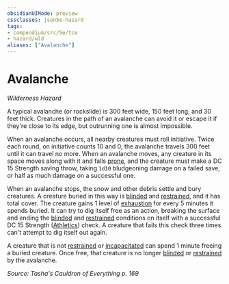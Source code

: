 ```yaml
---
obsidianUIMode: preview
cssclasses: json5e-hazard
tags:
- compendium/src/5e/tce
- hazard/wld
aliases: ["Avalanche"]
---
```

# Avalanche
*Wilderness Hazard*  

A typical avalanche (or rockslide) is 300 feet wide, 150 feet long, and 30 feet thick. Creatures in the path of an avalanche can avoid it or escape it if they're close to its edge, but outrunning one is almost impossible.

When an avalanche occurs, all nearby creatures must roll initiative. Twice each round, on initiative counts 10 and 0, the avalanche travels 300 feet until it can travel no more. When an avalanche moves, any creature in its space moves along with it and falls [prone](/compendium/rules/conditions.md#prone), and the creature must make a DC 15 Strength saving throw, taking `1d10` bludgeoning damage on a failed save, or half as much damage on a successful one.

When an avalanche stops, the snow and other debris settle and bury creatures. A creature buried in this way is [blinded](/compendium/rules/conditions.md#blinded) and [restrained](/compendium/rules/conditions.md#restrained), and it has total cover. The creature gains 1 level of [exhaustion](/compendium/rules/conditions.md#exhaustion) for every 5 minutes it spends buried. It can try to dig itself free as an action, breaking the surface and ending the [blinded](/compendium/rules/conditions.md#blinded) and [restrained](/compendium/rules/conditions.md#restrained) conditions on itself with a successful DC 15 Strength ([Athletics](/compendium/rules/skills.md#Athletics)) check. A creature that fails this check three times can't attempt to dig itself out again.

A creature that is not [restrained](/compendium/rules/conditions.md#restrained) or [incapacitated](/compendium/rules/conditions.md#incapacitated) can spend 1 minute freeing a buried creature. Once free, that creature is no longer [blinded](/compendium/rules/conditions.md#blinded) or [restrained](/compendium/rules/conditions.md#restrained) by the avalanche.

*Source: Tasha's Cauldron of Everything p. 169*